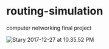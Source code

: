 # routing-simulation
computer networking final project

![Stary 2017-12-27 at 10.35.52 PM](http://o7d2h0gjo.bkt.clouddn.com/2017-12-27-Stary%202017-12-27%20at%2010.35.52%20PM.png)

